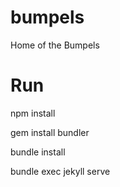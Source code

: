 # bumpels
Home of the Bumpels


# Run
npm install

gem install bundler

bundle install

bundle exec jekyll serve
